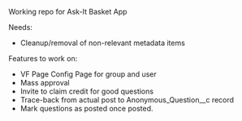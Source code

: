 Working repo for Ask-It Basket App

Needs: 
- Cleanup/removal of non-relevant metadata items

Features to work on: 
- VF Page Config Page for group and user
- Mass approval
- Invite to claim credit for good questions
- Trace-back from actual post to Anonymous_Question__c record
- Mark questions as posted once posted. 